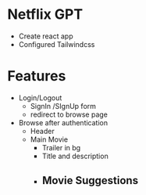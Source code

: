 # Netflix GPT

- Create react app
- Configured Tailwindcss


# Features 

- Login/Logout 
    - SignIn /SIgnUp form
    - redirect to browse page
- Browse after authentication
    - Header
    - Main Movie
        - Trailer in bg
        - Title and description
        - Movie Suggestions
            - 